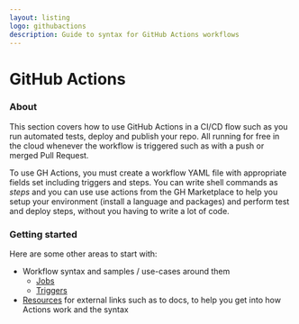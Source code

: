 ```yaml
---
layout: listing
logo: githubactions
description: Guide to syntax for GitHub Actions workflows
---
```

# GitHub Actions

### About

This section covers how to use GitHub Actions in a CI/CD flow such as you run automated tests, deploy and publish your repo. All running for free in the cloud whenever the workflow is triggered such as with a push or merged Pull Request.

To use GH Actions, you must create a workflow YAML file with appropriate fields set including triggers and steps. You can write shell commands as _steps_ and you can use use actions from the GH Marketplace to help you setup your environment (install a language and packages) and perform test and deploy steps, without you having to write a lot of code.

### Getting started

Here are some other areas to start with:

- Workflow syntax and samples / use-cases around them
    - [Jobs](jobs.md)
    - [Triggers](triggers.md)
- [Resources](https://michaelcurrin.github.io/dev-resources/ci-cd/github-actions/) for external links such as to docs, to help you get into how Actions work and the syntax
